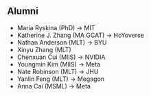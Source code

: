 ## Alumni
* Maria Ryskina (PhD) &#8594; MIT
* Katherine J. Zhang (MA GCAT) &#8594; HoYoverse
* Nathan Anderson (MLT) &#8594; BYU
* Xinyu Zhang (MLT)
* Chenxuan Cui (MIIS) &#8594; NVIDIA
* Youngmin Kim (MIIS) &#8594; Meta
* Nate Robinson (MLT) &#8594; JHU
* Yanlin Feng (MLT) &#8594; Megagon
* Anna Cai (MSML) &#8594; Meta
